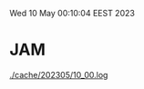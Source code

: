 Wed 10 May 00:10:04 EEST 2023
# JAM
<a href='./cache/202305/10_00.log'>./cache/202305/10_00.log</a>
